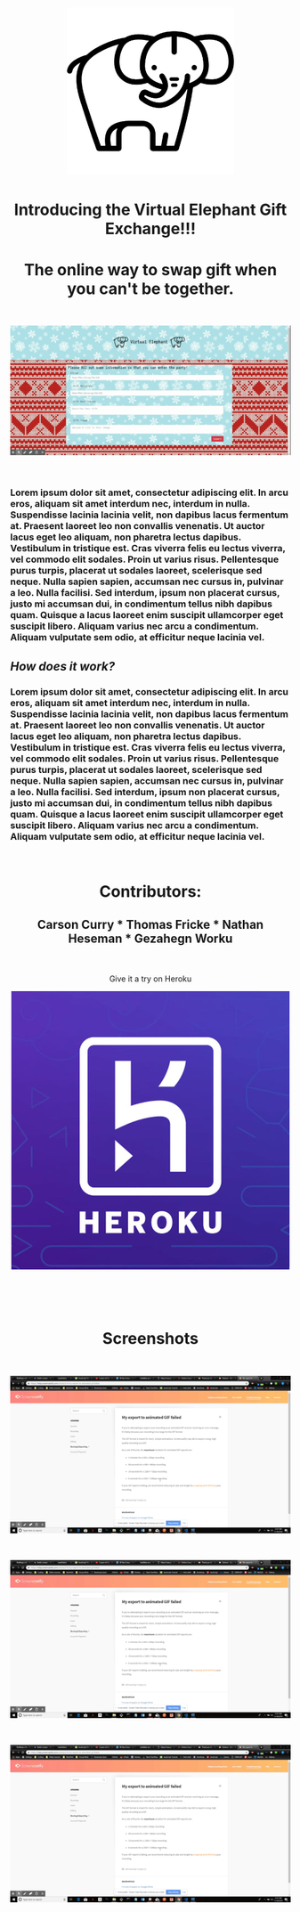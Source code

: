 <h1><p align="center"><img alt="headerGif" src="assets/img/elephant.png" height= "300" width= "300"></p></h1>


<h1 align="center">Introducing the Virtual Elephant Gift Exchange!!!</h1>
<h1 align="center">The online way to swap gift when you can't be together.</h1><br>
<p align="center"><img alt="homeImg" src="assets/img/homePage.gif"></p><br>
<h3>Lorem ipsum dolor sit amet, consectetur adipiscing elit. In arcu eros, aliquam sit amet interdum nec, interdum in nulla. Suspendisse lacinia lacinia velit, non dapibus lacus fermentum at. Praesent laoreet leo non convallis venenatis. Ut auctor lacus eget leo aliquam, non pharetra lectus dapibus. Vestibulum in tristique est. Cras viverra felis eu lectus viverra, vel commodo elit sodales. Proin ut varius risus. Pellentesque purus turpis, placerat ut sodales laoreet, scelerisque sed neque. Nulla sapien sapien, accumsan nec cursus in, pulvinar a leo. Nulla facilisi. Sed interdum, ipsum non placerat cursus, justo mi accumsan dui, in condimentum tellus nibh dapibus quam. Quisque a lacus laoreet enim suscipit ullamcorper eget suscipit libero. Aliquam varius nec arcu a condimentum. Aliquam vulputate sem odio, at efficitur neque lacinia vel.</h3>

## *How does it work?*

<h3>Lorem ipsum dolor sit amet, consectetur adipiscing elit. In arcu eros, aliquam sit amet interdum nec, interdum in nulla. Suspendisse lacinia lacinia velit, non dapibus lacus fermentum at. Praesent laoreet leo non convallis venenatis. Ut auctor lacus eget leo aliquam, non pharetra lectus dapibus. Vestibulum in tristique est. Cras viverra felis eu lectus viverra, vel commodo elit sodales. Proin ut varius risus. Pellentesque purus turpis, placerat ut sodales laoreet, scelerisque sed neque. Nulla sapien sapien, accumsan nec cursus in, pulvinar a leo. Nulla facilisi. Sed interdum, ipsum non placerat cursus, justo mi accumsan dui, in condimentum tellus nibh dapibus quam. Quisque a lacus laoreet enim suscipit ullamcorper eget suscipit libero. Aliquam varius nec arcu a condimentum. Aliquam vulputate sem odio, at efficitur neque lacinia vel.</h3><br>

<center><h1> Contributors: </h1></center>

<center><h2>Carson Curry * Thomas Fricke * Nathan Heseman * Gezahegn Worku</h2></center><br>
<br>
<center><h2S> Give it a try on Heroku </h2S></center>

<center>

[![Try on Heroku](assets/img/heroku-logo.jpg)](https://fathomless-eyrie-21415.herokuapp.com/)

</center>
<br><br><br>
 <center><h1> Screenshots </h1></center>
<br>
<p align="center"><img alt="screenshot1" src="assets/img/test.gif"></p><br>

<p align="center"><img alt="screenshot2" src="assets/img/test.gif" width="724"></p><br>

<p align="center"><img alt="screenshot3" src="assets/img/test.gif" width="649"></p>




